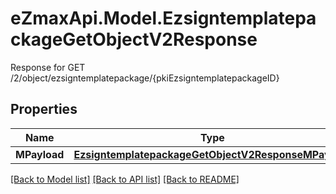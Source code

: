 # eZmaxApi.Model.EzsigntemplatepackageGetObjectV2Response
Response for GET /2/object/ezsigntemplatepackage/{pkiEzsigntemplatepackageID}

## Properties

Name | Type | Description | Notes
------------ | ------------- | ------------- | -------------
**MPayload** | [**EzsigntemplatepackageGetObjectV2ResponseMPayload**](EzsigntemplatepackageGetObjectV2ResponseMPayload.md) |  | 

[[Back to Model list]](../README.md#documentation-for-models) [[Back to API list]](../README.md#documentation-for-api-endpoints) [[Back to README]](../README.md)

